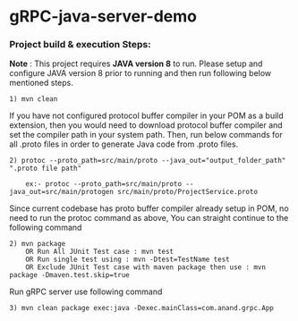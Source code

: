 # gRPC-java-server-demo

### Project build & execution Steps:

**Note** : This project requires **JAVA version 8** to run. Please setup and configure JAVA version 8 prior to running and then run following below mentioned steps.

```
1) mvn clean
```

If you have not configured protocol buffer compiler in your POM as a build extension, then you would need to download protocol buffer compiler and set the compiler path in your system path. Then, run below commands for all .proto files in order to generate Java code from .proto files.

```
2) protoc --proto_path=src/main/proto --java_out="output_folder_path" ".proto file path"

	ex:- protoc --proto_path=src/main/proto --java_out=src/main/protogen src/main/proto/ProjectService.proto
```

Since current codebase has proto buffer compiler already setup in POM, no need to run the protoc command as above, You can straight continue to the following command

```
2) mvn package 
	OR Run All JUnit Test case : mvn test 
	OR Run single test using : mvn -Dtest=TestName test
	OR Exclude JUnit Test case with maven package then use : mvn package -Dmaven.test.skip=true
```

Run gRPC server use following command

```
3) mvn clean package exec:java -Dexec.mainClass=com.anand.grpc.App
```
